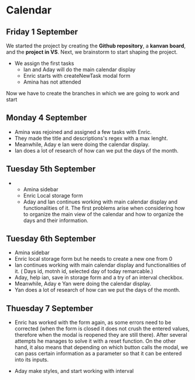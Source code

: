# Calendar

## Friday 1 September ##

We started the project by creating the **Github repository**, a **kanvan board**, and the **project in VS**.
Next, we brainstorm to start shaping the project.
* We assign the first tasks
    * Ian and Aday will do the main calendar display
    * Enric starts with createNewTask modal form
    * Amina has not attended

Now we have to create the branches in which we are going to work and start


## Monday 4 September ##

* Amina was rejoined and assigned a few tasks with Enric. 
* They made the title and descriptions's regex with a max lenght. 
* Meanwhile, Aday e Ian were doing the calendar display. 
* Ian does a lot of research of how can we put the days of the month.

## Tuesday 5th September

*
    * Amina sidebar
    * Enric Local storage form
    * Aday and Ian continues working with main calendar display and functionalities of it.
The first problems arise when considering how to organize the main view of the calendar and how to organize the days and their information.

## Tuesday 6th September

* Amina sidebar 
* Enric local storage form but he needs to create a new one from 0
* Ian continues working with main calendar display and functionalities of it. ( Days id, motnh id, selected day of today remarcable.)
* Aday, help ian, save in storage form and a try of an interval checkbox.
* Meanwhile, Aday e Yan were doing the calendar display. 
* Yan does a lot of research of how can we put the days of the month.



## Thuesday 7 September ##

* Enric has worked with the form again, as some errors need to be corrected (when the form is closed it does not crush the entered values, therefore when the modal is reopened they are still there). After several attempts he manages to solve it with a reset function.
On the other hand, it also means that depending on which button calls the modal, we can pass certain information as a parameter so that it can be entered into its inputs.

* Aday make styles, and start working with interval
